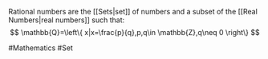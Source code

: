 Rational numbers are the [[Sets|set]] of numbers and a subset of the [[Real Numbers|real numbers]] such that:
$$
\mathbb{Q}=\left\{  x|x=\frac{p}{q},p,q\in \mathbb{Z},q\neq 0  \right\}
$$

#Mathematics #Set